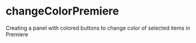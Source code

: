 # changeColorPremiere
Creating a panel with colored buttons to change color of selected items in Premiere
